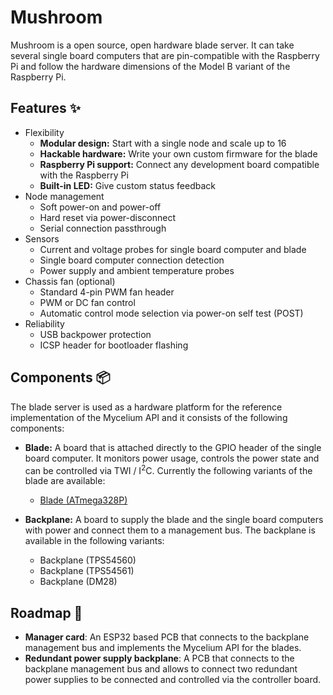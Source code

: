 # Mushroom

Mushroom is a open source, open hardware blade server. It can take several single board computers that are pin-compatible with the Raspberry Pi and follow the hardware dimensions of the Model B variant of the Raspberry Pi.

## Features ✨

- Flexibility
  - **Modular design:** Start with a single node and scale up to 16
  - **Hackable hardware:** Write your own custom firmware for the blade
  - **Raspberry Pi support:** Connect any development board compatible with the Raspberry Pi
  - **Built-in LED:** Give custom status feedback
- Node management
  - Soft power-on and power-off
  - Hard reset via power-disconnect
  - Serial connection passthrough
- Sensors
  - Current and voltage probes for single board computer and blade
  - Single board computer connection detection
  - Power supply and ambient temperature probes
- Chassis fan (optional)
  - Standard 4-pin PWM fan header
  - PWM or DC fan control
  - Automatic control mode selection via power-on self test (POST)
- Reliability
  - USB backpower protection
  - ICSP header for bootloader flashing

## Components 📦

The blade server is used as a hardware platform for the reference implementation of the Mycelium API and it consists of the following components:

- **Blade:** A board that is attached directly to the GPIO header of the single board computer. It monitors power usage, controls the power state and can be controlled via TWI / I<sup>2</sup>C. Currently the following variants of the blade are available:

  - [Blade (ATmega328P)](mushroom-blade-atmega328p.md)

- **Backplane:** A board to supply the blade and the single board computers with power and connect them to a management bus. The backplane is available in the following variants:

  - Backplane (TPS54560)
  - Backplane (TPS54561)
  - Backplane (DM28)

## Roadmap 🔮

- **Manager card**: An ESP32 based PCB that connects to the backplane management bus and implements the Mycelium API for the blades.
- **Redundant power supply backplane**: A PCB that connects to the backplane management bus and allows to connect two redundant power supplies to be connected and controlled via the controller board.
